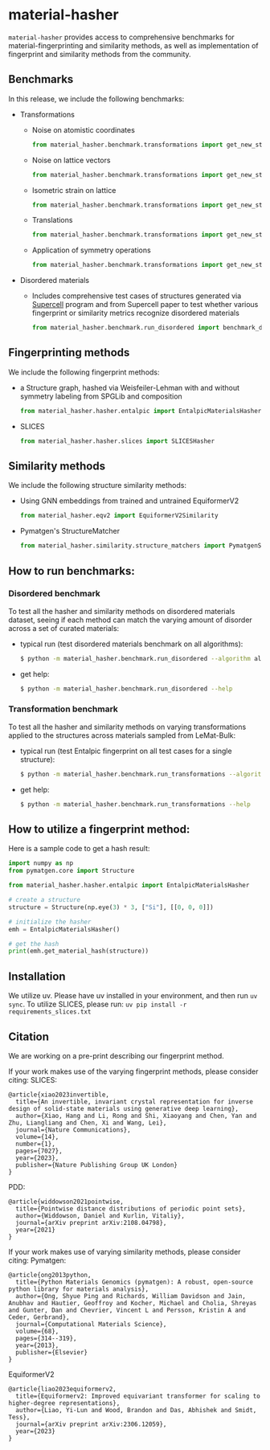 # material-hasher

`material-hasher` provides access to comprehensive benchmarks for material-fingerprinting and similarity methods, as well as implementation of fingerprint and similarity methods from the community.

## Benchmarks

In this release, we include the following benchmarks:

-   Transformations

    -   Noise on atomistic coordinates

        ```python
        from material_hasher.benchmark.transformations import get_new_structure_with_gaussian_noise
        ```

    -   Noise on lattice vectors

        ```python
        from material_hasher.benchmark.transformations import get_new_structure_with_strain
        ```

    -   Isometric strain on lattice

        ```python
        from material_hasher.benchmark.transformations import get_new_structure_with_isometric_strain
        ```

    -   Translations

        ```python
        from material_hasher.benchmark.transformations import get_new_structure_with_translation
        ```

    -   Application of symmetry operations

        ```python
        from material_hasher.benchmark.transformations import get_new_structure_with_symm_ops
        ```

-   Disordered materials

    -   Includes comprehensive test cases of structures generated via [Supercell](https://orex.github.io/supercell/) program and from Supercell paper to test whether various fingerprint or similarity metrics recognize disordered materials

        ```python
        from material_hasher.benchmark.run_disordered import benchmark_disordered_structures
        ```

## Fingerprinting methods

We include the following fingerprint methods:

-   a Structure graph, hashed via Weisfeiler-Lehman with and without symmetry labeling from SPGLib and composition

    ```python
    from material_hasher.hasher.entalpic import EntalpicMaterialsHasher
    ```

-   SLICES

    ```python
    from material_hasher.hasher.slices import SLICESHasher
    ```

## Similarity methods

We include the following structure similarity methods:

-   Using GNN embeddings from trained and untrained EquiformerV2

    ```python
    from material_hasher.eqv2 import EquiformerV2Similarity
    ```

-   Pymatgen's StructureMatcher

    ```python
    from material_hasher.similarity.structure_matchers import PymatgenStructureSimilarity
    ```

## How to run benchmarks:

### Disordered benchmark

To test all the hasher and similarity methods on disordered materials dataset, seeing if each method can match the varying amount of disorder across a set of curated materials:

-   typical run (test disordered materials benchmark on all algorithms):

    ```bash
    $ python -m material_hasher.benchmark.run_disordered --algorithm all
    ```

-   get help:

    ```bash
    $ python -m material_hasher.benchmark.run_disordered --help
    ```

### Transformation benchmark

To test all the hasher and similarity methods on varying transformations applied to the structures across materials sampled from LeMat-Bulk:

-   typical run (test Entalpic fingerprint on all test cases for a single structure):

    ```bash
    $ python -m material_hasher.benchmark.run_transformations --algorithm Entalpic  --n-test-elements 1
    ```

-   get help:

    ```bash
    $ python -m material_hasher.benchmark.run_transformations --help
    ```

## How to utilize a fingerprint method:

Here is a sample code to get a hash result:

```python
import numpy as np
from pymatgen.core import Structure

from material_hasher.hasher.entalpic import EntalpicMaterialsHasher

# create a structure
structure = Structure(np.eye(3) * 3, ["Si"], [[0, 0, 0]])

# initialize the hasher
emh = EntalpicMaterialsHasher()

# get the hash
print(emh.get_material_hash(structure))
```

## Installation

We utilize uv. Please have uv installed in your environment, and then run `uv sync`.
To utilize SLICES, please run: `uv pip install -r requirements_slices.txt`

## Citation

We are working on a pre-print describing our fingerprint method.

If your work makes use of the varying fingerprint methods, please consider citing:
SLICES:

```
@article{xiao2023invertible,
  title={An invertible, invariant crystal representation for inverse design of solid-state materials using generative deep learning},
  author={Xiao, Hang and Li, Rong and Shi, Xiaoyang and Chen, Yan and Zhu, Liangliang and Chen, Xi and Wang, Lei},
  journal={Nature Communications},
  volume={14},
  number={1},
  pages={7027},
  year={2023},
  publisher={Nature Publishing Group UK London}
}
```

PDD:

```
@article{widdowson2021pointwise,
  title={Pointwise distance distributions of periodic point sets},
  author={Widdowson, Daniel and Kurlin, Vitaliy},
  journal={arXiv preprint arXiv:2108.04798},
  year={2021}
}
```

If your work makes use of varying similarity methods, please consider citing:
Pymatgen:

```
@article{ong2013python,
  title={Python Materials Genomics (pymatgen): A robust, open-source python library for materials analysis},
  author={Ong, Shyue Ping and Richards, William Davidson and Jain, Anubhav and Hautier, Geoffroy and Kocher, Michael and Cholia, Shreyas and Gunter, Dan and Chevrier, Vincent L and Persson, Kristin A and Ceder, Gerbrand},
  journal={Computational Materials Science},
  volume={68},
  pages={314--319},
  year={2013},
  publisher={Elsevier}
}
```

EquiformerV2

```
@article{liao2023equiformerv2,
  title={Equiformerv2: Improved equivariant transformer for scaling to higher-degree representations},
  author={Liao, Yi-Lun and Wood, Brandon and Das, Abhishek and Smidt, Tess},
  journal={arXiv preprint arXiv:2306.12059},
  year={2023}
}
```
